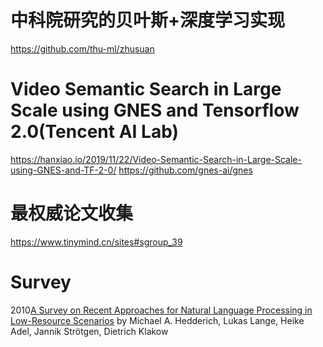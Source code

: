 # 中科院研究的贝叶斯+深度学习实现
https://github.com/thu-ml/zhusuan

# Video Semantic Search in Large Scale using GNES and Tensorflow 2.0(Tencent AI Lab)
https://hanxiao.io/2019/11/22/Video-Semantic-Search-in-Large-Scale-using-GNES-and-TF-2-0/
https://github.com/gnes-ai/gnes

# 最权威论文收集
https://www.tinymind.cn/sites#sgroup_39


# Survey
2010[A Survey on Recent Approaches for Natural Language Processing in Low-Resource Scenarios](https://arxiv.org/abs/2010.12309.pdf) by Michael A. Hedderich, Lukas Lange, Heike Adel, Jannik Strötgen, Dietrich Klakow
